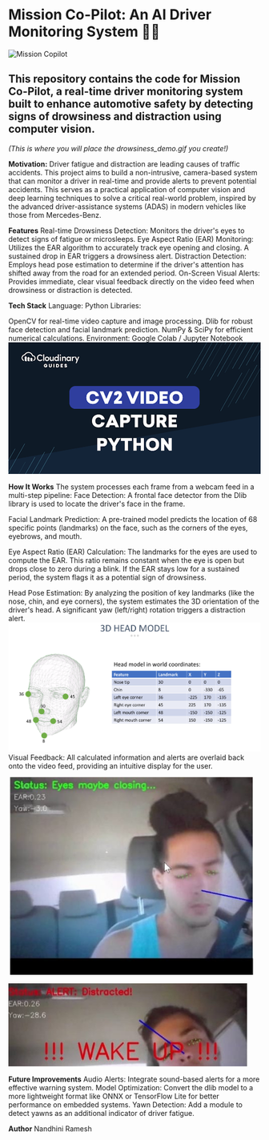 # Mission Co-Pilot: An AI Driver Monitoring System 🚗💨
![Mission Copilot](Banner_image.png)


## This repository contains the code for Mission Co-Pilot, a real-time driver monitoring system built to enhance automotive safety by detecting signs of drowsiness and distraction using computer vision.

*(This is where you will place the drowsiness_demo.gif you create!)*

**Motivation:**
Driver fatigue and distraction are leading causes of traffic accidents. This project aims to build a non-intrusive, camera-based system that can monitor a driver in real-time and provide alerts to prevent potential accidents. This serves as a practical application of computer vision and deep learning techniques to solve a critical real-world problem, inspired by the advanced driver-assistance systems (ADAS) in modern vehicles like those from Mercedes-Benz.

**Features**
Real-time Drowsiness Detection: Monitors the driver's eyes to detect signs of fatigue or microsleeps.
Eye Aspect Ratio (EAR) Monitoring: Utilizes the EAR algorithm to accurately track eye opening and closing. A sustained drop in EAR triggers a drowsiness alert.
Distraction Detection: Employs head pose estimation to determine if the driver's attention has shifted away from the road for an extended period.
On-Screen Visual Alerts: Provides immediate, clear visual feedback directly on the video feed when drowsiness or distraction is detected.

**Tech Stack**
Language: Python
Libraries:

OpenCV for real-time video capture and image processing.
Dlib for robust face detection and facial landmark prediction.
NumPy & SciPy for efficient numerical calculations.
Environment: Google Colab / Jupyter Notebook
![CV2 dataset](Cv2.png)

**How It Works**
The system processes each frame from a webcam feed in a multi-step pipeline:
Face Detection: A frontal face detector from the Dlib library is used to locate the driver's face in the frame.

Facial Landmark Prediction: A pre-trained model predicts the location of 68 specific points (landmarks) on the face, such as the corners of the eyes, eyebrows, and mouth.

Eye Aspect Ratio (EAR) Calculation: The landmarks for the eyes are used to compute the EAR. This ratio remains constant when the eye is open but drops close to zero during a blink. If the EAR stays low for a sustained period, the system flags it as a potential sign of drowsiness.

Head Pose Estimation: By analyzing the position of key landmarks (like the nose, chin, and eye corners), the system estimates the 3D orientation of the driver's head. A significant yaw (left/right) rotation triggers a distraction alert.
![Dlib dataset](face_dlib.png)
Visual Feedback: All calculated information and alerts are overlaid back onto the video feed, providing an intuitive display for the user.

![Detection](Face_Detection.jpg)


![Alert](Alert.jpg)


**Future Improvements**
Audio Alerts: Integrate sound-based alerts for a more effective warning system.
Model Optimization: Convert the dlib model to a more lightweight format like ONNX or TensorFlow Lite for better performance on embedded systems.
Yawn Detection: Add a module to detect yawns as an additional indicator of driver fatigue.

**Author**
Nandhini Ramesh
